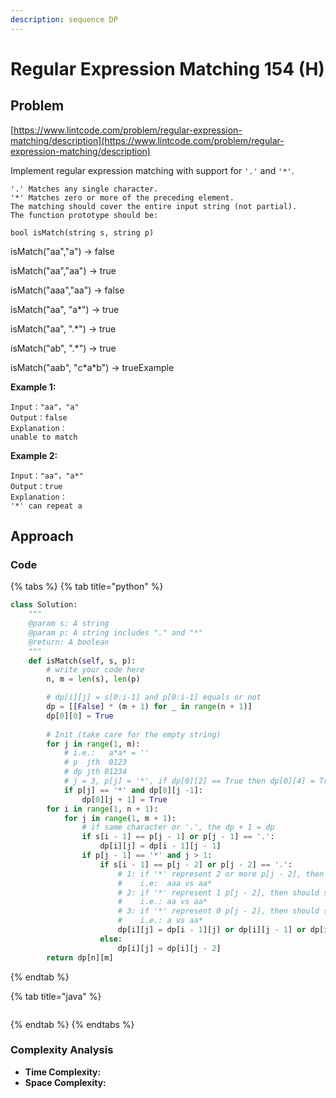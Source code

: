 ```yaml
---
description: sequence DP
---
```


# Regular Expression Matching 154 \(H\)

## Problem

[https://www.lintcode.com/problem/regular-expression-matching/description](https://www.lintcode.com/problem/regular-expression-matching/description)

Implement regular expression matching with support for `'.'` and `'*'`.

```text
'.' Matches any single character.
'*' Matches zero or more of the preceding element.
The matching should cover the entire input string (not partial).
The function prototype should be:

bool isMatch(string s, string p)
```

isMatch\("aa","a"\) → false

isMatch\("aa","aa"\) → true

isMatch\("aaa","aa"\) → false

isMatch\("aa", "a\*"\) → true

isMatch\("aa", ".\*"\) → true

isMatch\("ab", ".\*"\) → true

isMatch\("aab", "c\*a\*b"\) → trueExample

**Example 1:**

```text
Input："aa"，"a"
Output：false
Explanation：
unable to match
```

**Example 2:**

```text
Input："aa"，"a*"
Output：true
Explanation：
'*' can repeat a
```

## Approach

### Code

{% tabs %}
{% tab title="python" %}
```python
class Solution:
    """
    @param s: A string 
    @param p: A string includes "." and "*"
    @return: A boolean
    """
    def isMatch(self, s, p):
        # write your code here
        n, m = len(s), len(p)

        # dp[i][j] = s[0:i-1] and p[0:i-1] equals or not
        dp = [[False] * (m + 1) for _ in range(n + 1)]
        dp[0][0] = True
        
        # Init (take care for the empty string)
        for j in range(1, m):
            # i.e.:   a*a* = ''
            # p  jth  0123
            # dp jth 01234
            # j = 3, p[j] = '*', if dp[0][2] == True then dp[0][4] = True  
            if p[j] == '*' and dp[0][j -1]:
                dp[0][j + 1] = True
        for i in range(1, n + 1):
            for j in range(1, m + 1):
                # if same character or '.', the dp + 1 = dp
                if s[i - 1] == p[j - 1] or p[j - 1] == '.':
                    dp[i][j] = dp[i - 1][j - 1]
                if p[j - 1] == '*' and j > 1:
                    if s[i - 1] == p[j - 2] or p[j - 2] == '.':
                        # 1: if '*' represent 2 or more p[j - 2], then should sees[0:i - 1] equals p[0:j] or not
                        #    i.e:  aaa vs aa*
                        # 2: if '*' represent 1 p[j - 2], then should see s[0:i] equals p[0:j - 1] or not
                        #    i.e.: aa vs aa*
                        # 3: if '*' represent 0 p[j - 2], then should see s[0:i] equals p[0:j - 2] or not
                        #    i.e.: a vs aa*
                        dp[i][j] = dp[i - 1][j] or dp[i][j - 1] or dp[i][j - 2]
                    else:
                        dp[i][j] = dp[i][j - 2]
        return dp[n][m]
```
{% endtab %}

{% tab title="java" %}
```

```
{% endtab %}
{% endtabs %}

### Complexity Analysis

* **Time Complexity:**
* **Space Complexity:**


